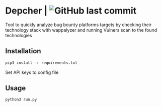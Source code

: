 # Depcher | ![GitHub last commit](https://img.shields.io/github/last-commit/patuuh/Depcher)

Tool to quickly analyze bug bounty platforms targets by checking their technology stack with wappalyzer and running Vulners scan to the found technologies

## Installation
```bash
pip3 install -r requirements.txt
```
Set API keys to config file

## Usage
```bash
python3 run.py
```
